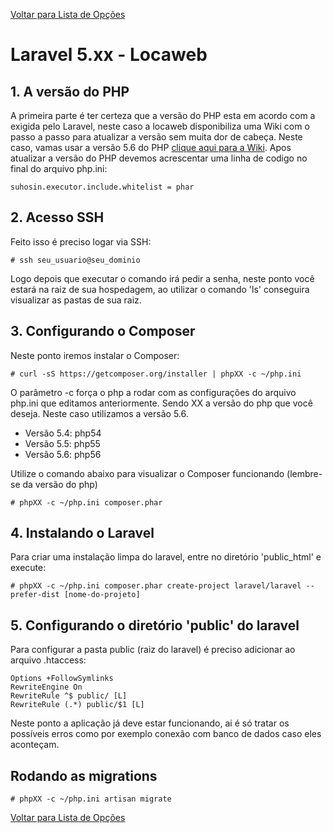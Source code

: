 [Voltar para Lista de Opções](https://bitbucket.org/rpdesignerfly/sofia/wiki/browse/)

# Laravel 5.xx - Locaweb

## 1. A versão do PHP 

A primeira parte é ter certeza que a versão do PHP esta em acordo com a exigida pelo Laravel, neste caso a locaweb disponibiliza uma Wiki com o passo a passo para atualizar a versão sem muita dor de cabeça. Neste caso, vamas usar a versão 5.6 do PHP [clique aqui para a Wiki](https://wiki.locaweb.com.br/pt-br/Como_alterar_a_vers%C3%A3o_do_PHP). Apos atualizar a versão do PHP devemos acrescentar uma linha de codigo no final do arquivo php.ini:

```
suhosin.executor.include.whitelist = phar
```

## 2. Acesso SSH

Feito isso é preciso logar via SSH:

```
# ssh seu_usuario@seu_dominio
```

Logo depois que executar o comando irá pedir a senha,  neste ponto você estará na raiz de sua hospedagem, ao utilizar o comando 'ls' conseguira visualizar as pastas de sua raiz.

## 3. Configurando o Composer

Neste ponto iremos instalar o Composer:

```
# curl -sS https://getcomposer.org/installer | phpXX -c ~/php.ini
```

O parâmetro -c força o php a rodar com as configurações do arquivo php.ini que editamos anteriormente.
Sendo XX a versão do php que você deseja. Neste caso utilizamos a versão 5.6.

* Versão 5.4: php54
* Versão 5.5: php55
* Versão 5.6: php56

Utilize o comando abaixo para visualizar o Composer funcionando (lembre-se da versão do php)

```
# phpXX -c ~/php.ini composer.phar
```

## 4. Instalando o Laravel

Para criar uma instalação limpa do laravel, entre no diretório 'public_html' e execute:

```
# phpXX -c ~/php.ini composer.phar create-project laravel/laravel --prefer-dist [nome-do-projeto]
```

## 5. Configurando o diretório 'public' do laravel

Para configurar a pasta public (raiz do laravel) é preciso adicionar ao arquivo .htaccess:

```
Options +FollowSymlinks
RewriteEngine On
RewriteRule ^$ public/ [L]
RewriteRule (.*) public/$1 [L]
```
Neste ponto a aplicação já deve estar funcionando, ai é só tratar os possíveis erros como por exemplo conexão com banco de dados caso eles aconteçam.

## Rodando as migrations

```
# phpXX -c ~/php.ini artisan migrate
```

[Voltar para Lista de Opções](https://bitbucket.org/rpdesignerfly/sofia/wiki/browse/)